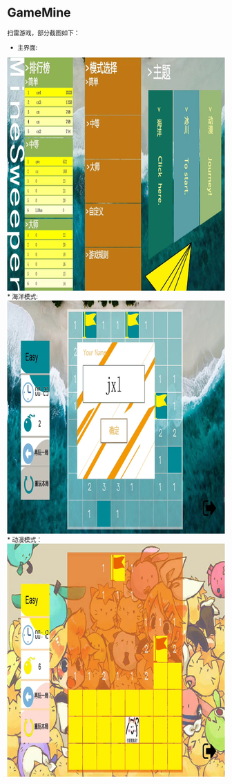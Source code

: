 # GameMine
扫雷游戏，部分截图如下：
* 主界面:
<img src="screenshots/index.jpg" width="810" height="540"/>
* 海洋模式:
<img src="screenshots/OceanMode.jpg" width="810" height="540"/>
* 动漫模式：
<img src="screenshots/CutieMode.jpg" width="810" height="540"/>
